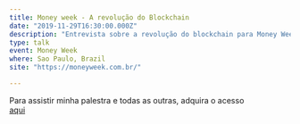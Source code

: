 ```yaml
---
title: Money week - A revolução do Blockchain
date: "2019-11-29T16:30:00.000Z"
description: "Entrevista sobre a revolução do blockchain para Money Week, em Sao Paulo, Brazil"
type: talk
event: Money Week
where: Sao Paulo, Brazil
site: "https://moneyweek.com.br/"

---
```



Para assistir minha palestra e todas as outras, adquira o acesso  
<a href="https://moneyweek.com.br/" target="_blank">aqui</a>

